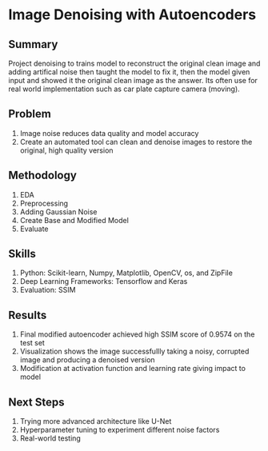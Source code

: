 # Image Denoising with Autoencoders 

## Summary
Project denoising to trains model to reconstruct the original clean image and adding artifical noise then taught the model to fix it, then the model given input and showed it the original clean image as the answer. Its often use for real world implementation such as car plate capture camera (moving).

## Problem
1. Image noise reduces data quality and model accuracy
2. Create an automated tool can clean and denoise images to restore the original, high quality version

## Methodology
1. EDA
2. Preprocessing
3. Adding Gaussian Noise
4. Create Base and Modified Model
5. Evaluate

## Skills
1. Python: Scikit-learn, Numpy, Matplotlib, OpenCV, os, and ZipFile
2. Deep Learning Frameworks: Tensorflow and Keras
3. Evaluation: SSIM

## Results
1. Final modified autoencoder achieved high SSIM score of 0.9574 on the test set
2. Visualization shows the image successfullly taking a noisy, corrupted image and producing a denoised version  
3. Modification at activation function and learning rate giving impact to model
   
## Next Steps
1. Trying more advanced architecture like U-Net
2. Hyperparameter tuning to experiment different noise factors
3. Real-world testing
